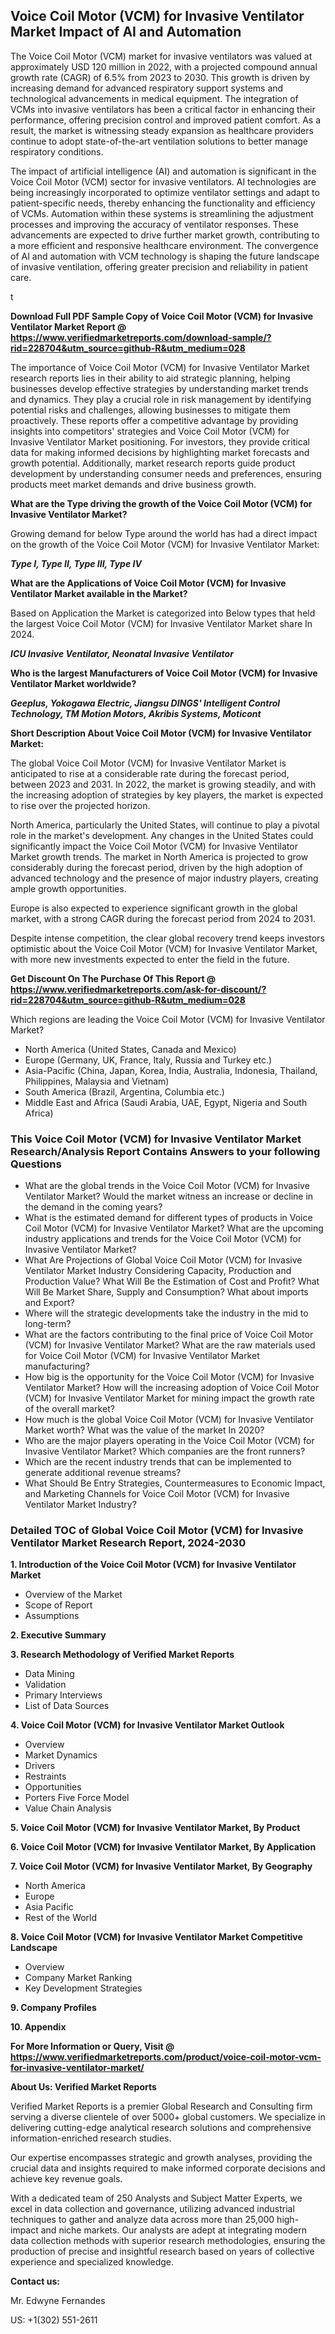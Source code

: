<h2>Voice Coil Motor (VCM) for Invasive Ventilator Market Impact of AI and Automation</h2><p>The Voice Coil Motor (VCM) market for invasive ventilators was valued at approximately USD 120 million in 2022, with a projected compound annual growth rate (CAGR) of 6.5% from 2023 to 2030. This growth is driven by increasing demand for advanced respiratory support systems and technological advancements in medical equipment. The integration of VCMs into invasive ventilators has been a critical factor in enhancing their performance, offering precision control and improved patient comfort. As a result, the market is witnessing steady expansion as healthcare providers continue to adopt state-of-the-art ventilation solutions to better manage respiratory conditions.</p><p>The impact of artificial intelligence (AI) and automation is significant in the Voice Coil Motor (VCM) sector for invasive ventilators. AI technologies are being increasingly incorporated to optimize ventilator settings and adapt to patient-specific needs, thereby enhancing the functionality and efficiency of VCMs. Automation within these systems is streamlining the adjustment processes and improving the accuracy of ventilator responses. These advancements are expected to drive further market growth, contributing to a more efficient and responsive healthcare environment. The convergence of AI and automation with VCM technology is shaping the future landscape of invasive ventilation, offering greater precision and reliability in patient care.</p>t</p><p id="" class=""><strong>Download Full PDF Sample Copy of Voice Coil Motor (VCM) for Invasive Ventilator Market Report @ <a href="https://www.verifiedmarketreports.com/download-sample/?rid=228704&utm_source=github-R&utm_medium=028" target="_blank">https://www.verifiedmarketreports.com/download-sample/?rid=228704&utm_source=github-R&utm_medium=028</a></strong></p><p>The importance of&nbsp;Voice Coil Motor (VCM) for Invasive Ventilator Market research reports lies in their ability to aid strategic planning, helping businesses develop effective strategies by understanding market trends and dynamics. They play a crucial role in risk management by identifying potential risks and challenges, allowing businesses to mitigate them proactively. These reports offer a competitive advantage by providing insights into competitors' strategies and Voice Coil Motor (VCM) for Invasive Ventilator Market positioning. For investors, they provide critical data for making informed decisions by highlighting market forecasts and growth potential. Additionally, market research reports guide product development by understanding consumer needs and preferences, ensuring products meet market demands and drive business growth.</p><p><strong>What are the&nbsp;Type driving the growth of the Voice Coil Motor (VCM) for Invasive Ventilator Market?</strong></p><p id="" class="">Growing demand for below Type around the world has had a direct impact on the growth of the Voice Coil Motor (VCM) for Invasive Ventilator Market:</p><em><strong>Type I, Type II, Type III, Type IV</strong></em></p><strong>What are the&nbsp;Applications&nbsp;of Voice Coil Motor (VCM) for Invasive Ventilator Market available in the Market?</strong></p><p id="" class="">Based on Application the Market is categorized into Below types that held the largest Voice Coil Motor (VCM) for Invasive Ventilator Market share In 2024.</p><em><strong>ICU Invasive Ventilator, Neonatal Invasive Ventilator</strong></em></p><strong>Who is the largest Manufacturers of Voice Coil Motor (VCM) for Invasive Ventilator Market worldwide?</strong></p><p><em><strong>Geeplus, Yokogawa Electric, Jiangsu DINGS' Intelligent Control Technology, TM Motion Motors, Akribis Systems, Moticont</strong></em></p><p id="" class=""><strong>Short Description About Voice Coil Motor (VCM) for Invasive Ventilator Market:</strong></p><p>The global Voice Coil Motor (VCM) for Invasive Ventilator Market is anticipated to rise at a considerable rate during the forecast period, between 2023 and 2031. In 2022, the market is growing steadily, and with the increasing adoption of strategies by key players, the market is expected to rise over the projected horizon.</p><p>North America, particularly the United States, will continue to play a pivotal role in the market's development. Any changes in the United States could significantly impact the Voice Coil Motor (VCM) for Invasive Ventilator Market growth trends. The market in North America is projected to grow considerably during the forecast period, driven by the high adoption of advanced technology and the presence of major industry players, creating ample growth opportunities.</p><p>Europe is also expected to experience significant growth in the global market, with a strong CAGR during the forecast period from 2024 to 2031.</p><p>Despite intense competition, the clear global recovery trend keeps investors optimistic about the Voice Coil Motor (VCM) for Invasive Ventilator Market, with more new investments expected to enter the field in the future.</p><p id="" class=""><strong>Get Discount On The Purchase Of This Report @ <a href="https://www.verifiedmarketreports.com/ask-for-discount/?rid=228704&utm_source=github-R&utm_medium=028" target="_blank">https://www.verifiedmarketreports.com/ask-for-discount/?rid=228704&utm_source=github-R&utm_medium=028</a></strong></p>Which regions are leading the Voice Coil Motor (VCM) for Invasive Ventilator Market?</p><ul><li>North America (United States, Canada and Mexico)</li><li>Europe (Germany, UK, France, Italy, Russia and Turkey etc.)</li><li>Asia-Pacific (China, Japan, Korea, India, Australia, Indonesia, Thailand, Philippines, Malaysia and Vietnam)</li><li>South America (Brazil, Argentina, Columbia etc.)</li><li>Middle East and Africa (Saudi Arabia, UAE, Egypt, Nigeria and South Africa)</li></ul><h3 id="" class="">This Voice Coil Motor (VCM) for Invasive Ventilator Market Research/Analysis Report Contains Answers to your following Questions</h3><ul><li>What are the global trends in the Voice Coil Motor (VCM) for Invasive Ventilator Market? Would the market witness an increase or decline in the demand in the coming years?</li><li>What is the estimated demand for different types of products in Voice Coil Motor (VCM) for Invasive Ventilator Market? What are the upcoming industry applications and trends for the Voice Coil Motor (VCM) for Invasive Ventilator Market?</li><li>What Are Projections of Global Voice Coil Motor (VCM) for Invasive Ventilator Market Industry Considering Capacity, Production and Production Value? What Will Be the Estimation of Cost and Profit? What Will Be Market Share, Supply and Consumption? What about imports and Export?</li><li>Where will the strategic developments take the industry in the mid to long-term?</li><li>What are the factors contributing to the final price of Voice Coil Motor (VCM) for Invasive Ventilator Market? What are the raw materials used for Voice Coil Motor (VCM) for Invasive Ventilator Market manufacturing?</li><li>How big is the opportunity for the Voice Coil Motor (VCM) for Invasive Ventilator Market? How will the increasing adoption of Voice Coil Motor (VCM) for Invasive Ventilator Market for mining impact the growth rate of the overall market?</li><li>How much is the global Voice Coil Motor (VCM) for Invasive Ventilator Market worth? What was the value of the market In 2020?</li><li>Who are the major players operating in the Voice Coil Motor (VCM) for Invasive Ventilator Market? Which companies are the front runners?</li><li>Which are the recent industry trends that can be implemented to generate additional revenue streams?</li><li>What Should Be Entry Strategies, Countermeasures to Economic Impact, and Marketing Channels for Voice Coil Motor (VCM) for Invasive Ventilator Market Industry?</li></ul><h3 id="" class="">Detailed TOC of Global Voice Coil Motor (VCM) for Invasive Ventilator Market Research Report, 2024-2030</h3><p id="" class=""><strong>1. Introduction of the Voice Coil Motor (VCM) for Invasive Ventilator Market</strong></p><ul><li>Overview of the Market</li><li>Scope of Report</li><li>Assumptions</li></ul><p id="" class=""><strong>2. Executive Summary</strong></p><p id="" class=""><strong>3. Research Methodology of Verified Market Reports</strong></p><ul><li>Data Mining</li><li>Validation</li><li>Primary Interviews</li><li>List of Data Sources</li></ul><p id="" class=""><strong>4. Voice Coil Motor (VCM) for Invasive Ventilator Market Outlook</strong></p><ul><li>Overview</li><li>Market Dynamics</li><li>Drivers</li><li>Restraints</li><li>Opportunities</li><li>Porters Five Force Model</li><li>Value Chain Analysis</li></ul><p id="" class=""><strong>5. Voice Coil Motor (VCM) for Invasive Ventilator Market, By Product</strong></p><p id="" class=""><strong>6. Voice Coil Motor (VCM) for Invasive Ventilator Market, By Application</strong></p><p id="" class=""><strong>7. Voice Coil Motor (VCM) for Invasive Ventilator Market, By Geography</strong></p><ul><li>North America</li><li>Europe</li><li>Asia Pacific</li><li>Rest of the World</li></ul><p id="" class=""><strong>8. Voice Coil Motor (VCM) for Invasive Ventilator Market Competitive Landscape</strong></p><ul><li>Overview</li><li>Company Market Ranking</li><li>Key Development Strategies</li></ul><p id="" class=""><strong>9. Company Profiles</strong></p><p id="" class=""><strong>10. Appendix</strong></p><p id="" class=""><strong>For More Information or Query, Visit @ <a href="https://www.verifiedmarketreports.com/product/voice-coil-motor-vcm-for-invasive-ventilator-market/" target="_blank">https://www.verifiedmarketreports.com/product/voice-coil-motor-vcm-for-invasive-ventilator-market/</a></strong></p><p id="" class=""><strong>About Us: Verified Market Reports</strong></p><p id="" class="">Verified Market Reports is a premier Global Research and Consulting firm serving a diverse clientele of over 5000+ global customers. We specialize in delivering cutting-edge analytical research solutions and comprehensive information-enriched research studies.</p><p id="" class="">Our expertise encompasses strategic and growth analyses, providing the crucial data and insights required to make informed corporate decisions and achieve key revenue goals.</p><p id="" class="">With a dedicated team of 250 Analysts and Subject Matter Experts, we excel in data collection and governance, utilizing advanced industrial techniques to gather and analyze data across more than 25,000 high-impact and niche markets. Our analysts are adept at integrating modern data collection methods with superior research methodologies, ensuring the production of precise and insightful research based on years of collective experience and specialized knowledge.</p><p id="" class=""><strong>Contact us:</strong></p><p id="" class="">Mr. Edwyne Fernandes</p><p id="" class="">US: +1(302) 551-2611</p>